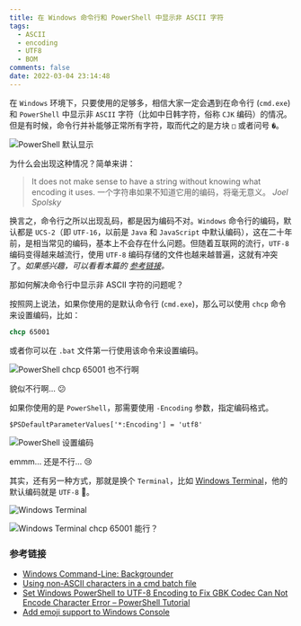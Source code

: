 ```yaml
---
title: 在 Windows 命令行和 PowerShell 中显示非 ASCII 字符
tags:
  - ASCII
  - encoding
  - UTF8
  - BOM
comments: false
date: 2022-03-04 23:14:48
---
```


在 `Windows` 环境下，只要使用的足够多，相信大家一定会遇到在命令行 (`cmd.exe`) 和 `PowerShell` 中显示非 `ASCII` 字符（比如中日韩字符，俗称 `CJK` 编码）的情况。但是有时候，命令行并补能够正常所有字符，取而代之的是方块 `□` 或者问号 `�`。

![PowerShell 默认显示](/images/display-non-ASCII-characters-in-Windows-command-and-PowerShell/ps-default.png)

为什么会出现这种情况？简单来讲：

> It does not make sense to have a string without knowing what encoding it uses. [<i class="fa fa-chain" aria-hidden="true"></i>](https://www.joelonsoftware.com/2003/10/08/the-absolute-minimum-every-software-developer-absolutely-positively-must-know-about-unicode-and-character-sets-no-excuses/)
> 一个字符串如果不知道它用的编码，将毫无意义。
> <cite>Joel Spolsky</cite>

换言之，命令行之所以出现乱码，都是因为编码不对。`Windows` 命令行的编码，默认都是 `UCS-2`（即 `UTF-16`，以前是 `Java` 和 `JavaScript` 中默认编码），这在二十年前，是相当常见的编码，基本上不会存在什么问题。但随着互联网的流行，`UTF-8` 编码变得越来越流行，使用 `UTF-8` 编码存储的文件也越来越普遍，这就有冲突了。*如果感兴趣，可以看看本篇的 [参考链接](#参考链接)。*

那如何解决命令行中显示非 ASCII 字符的问题呢？

按照网上说法，如果你使用的是默认命令行 (`cmd.exe`)，那么可以使用 `chcp` 命令来设置编码，比如：

``` bat
chcp 65001
```

或者你可以在 `.bat` 文件第一行使用该命令来设置编码。

![PowerShell chcp 65001 也不行啊](/images/display-non-ASCII-characters-in-Windows-command-and-PowerShell/ps-with-chcp-65001.png)

貌似不行啊… 😕

如果你使用的是 `PowerShell`，那需要使用 `-Encoding` 参数，指定编码格式。

```
$PSDefaultParameterValues['*:Encoding'] = 'utf8'
```

![PowerShell 设置编码](/images/display-non-ASCII-characters-in-Windows-command-and-PowerShell/ps-set-encoding.png)

emmm… 还是不行… 😢

其实，还有另一种方式，那就是换个 `Terminal`，比如 [Windows Terminal](https://docs.microsoft.com/en-us/windows/terminal/)，他的默认编码就是 `UTF-8` 🙂。

![Windows Terminal](/images/display-non-ASCII-characters-in-Windows-command-and-PowerShell/windows-terminal-default.png)

![Windows Terminal chcp 65001 能行？](/images/display-non-ASCII-characters-in-Windows-command-and-PowerShell/windows-terminal-with-chcp-65001.png)

### 参考链接

- [<i class="fa fa-windows" aria-hidden="true"></i> Windows Command-Line: Backgrounder](https://devblogs.microsoft.com/commandline/windows-command-line-backgrounder/)
- [<i class="fa fa-stack-overflow" aria-hidden="true"></i> Using non-ASCII characters in a cmd batch file](https://stackoverflow.com/questions/18813495/using-non-ascii-characters-in-a-cmd-batch-file)
- [Set Windows PowerShell to UTF-8 Encoding to Fix GBK Codec Can Not Encode Character Error – PowerShell Tutorial](https://www.tutorialexample.com/set-windows-powershell-to-utf-8-encoding-to-fix-gbk-codec-can-not-encode-character-error-powershell-tutorial)
- [<i class="fa fa-github" aria-hidden="true"></i> Add emoji support to Windows Console](https://github.com/Microsoft/Terminal/issues/190)
